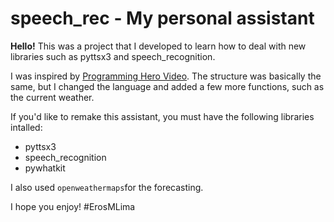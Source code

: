 # speech_rec - My personal assistant

**Hello!** This was a project that I developed to learn how to deal with new libraries such as pyttsx3 and speech_recognition.

I was inspired by [Programming Hero Video](https://www.youtube.com/watch?v=AWvsXxDtEkU&t=598s). The structure was basically the same, but I changed the language and added a few more functions, such as the current weather.

If you'd like to remake this assistant, you must have the following libraries intalled: 
- pyttsx3
- speech_recognition
- pywhatkit

I also used `openweathermaps`for the forecasting.

I hope you enjoy! #ErosMLima
